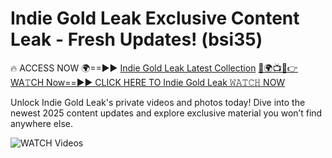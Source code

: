 # Indie Gold Leak Exclusive Content Leak - Fresh Updates! (bsi35)

🔥 ACCESS NOW 🌍==►► <a href="https://tinyurl.com/3fjeunct" rel="nofollow">Indie Gold Leak Latest Collection</a></h3>
[🔴🌍📺📱👉WA𝚃CH Now==►► CLICK HERE TO Indie Gold Leak 𝚆𝙰𝚃𝙲𝙷 NOW](https://tinyurl.com/3fjeunct)

Unlock Indie Gold Leak's private videos and photos today! Dive into the newest 2025 content updates and explore exclusive material you won’t find anywhere else.


<a href="https://tinyurl.com/3fjeunct" rel="nofollow" data-target="animated-image.originalLink"><img src="https://camo.githubusercontent.com/8a4f000d20f83aca3bf7ec5f350d767afa0574a8a352519fd8cfa583a6f93a33/68747470733a2f2f692e696d6775722e636f6d2f644a486b345a712e676966" alt="WATCH Videos" data-canonical-src="https://i.imgur.com/dJHk4Zq.gif" style="max-width: 100%; display: inline-block;" data-target="animated-image.originalImage"></a>
